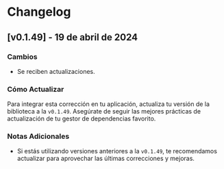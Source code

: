 # Changelog

## [v0.1.49] - 19 de abril de 2024

### Cambios

- Se reciben actualizaciones.

### Cómo Actualizar

Para integrar esta corrección en tu aplicación, actualiza tu versión de la biblioteca a la `v0.1.49`. Asegúrate de seguir las mejores prácticas de actualización de tu gestor de dependencias favorito.

### Notas Adicionales

- Si estás utilizando versiones anteriores a la `v0.1.49`, te recomendamos actualizar para aprovechar las últimas correcciones y mejoras.
